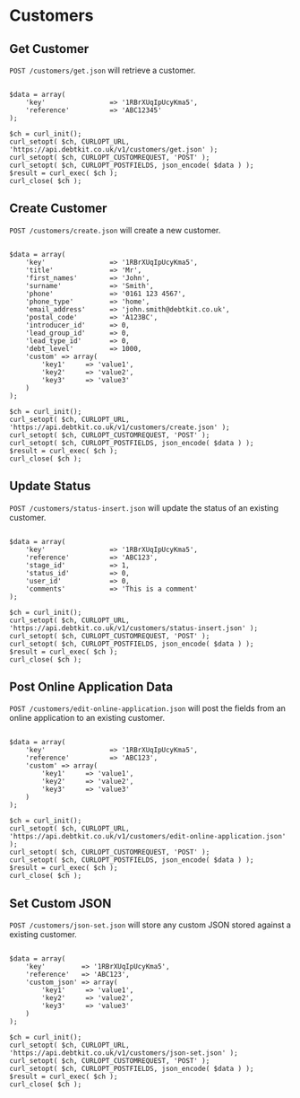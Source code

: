 Customers
=======

## Get Customer ##

`POST /customers/get.json` will retrieve a customer.

```

$data = array(
    'key'                => '1RBrXUqIpUcyKma5',
    'reference'          => 'ABC12345'
);

$ch = curl_init();
curl_setopt( $ch, CURLOPT_URL, 'https://api.debtkit.co.uk/v1/customers/get.json' );
curl_setopt( $ch, CURLOPT_CUSTOMREQUEST, 'POST' );
curl_setopt( $ch, CURLOPT_POSTFIELDS, json_encode( $data ) );
$result = curl_exec( $ch );
curl_close( $ch );

```

## Create Customer ##

`POST /customers/create.json` will create a new customer.

```

$data = array(
    'key'                => '1RBrXUqIpUcyKma5',
    'title'              => 'Mr',
    'first_names'        => 'John',
    'surname'            => 'Smith',
    'phone'              => '0161 123 4567',
    'phone_type'         => 'home',
    'email_address'      => 'john.smith@debtkit.co.uk',
    'postal_code'        => 'A123BC',
    'introducer_id'      => 0,
    'lead_group_id'      => 0,
    'lead_type_id'       => 0,
    'debt_level'         => 1000,
    'custom' => array(
        'key1'     => 'value1',
        'key2'     => 'value2',
        'key3'     => 'value3'
    )
);

$ch = curl_init();
curl_setopt( $ch, CURLOPT_URL, 'https://api.debtkit.co.uk/v1/customers/create.json' );
curl_setopt( $ch, CURLOPT_CUSTOMREQUEST, 'POST' );
curl_setopt( $ch, CURLOPT_POSTFIELDS, json_encode( $data ) );
$result = curl_exec( $ch );
curl_close( $ch );

```

## Update Status ##

`POST /customers/status-insert.json` will update the status of an existing customer.

```

$data = array(
    'key'                => '1RBrXUqIpUcyKma5',
    'reference'          => 'ABC123',
    'stage_id'           => 1,
    'status_id'          => 0,
    'user_id'            => 0,
    'comments'           => 'This is a comment'
);

$ch = curl_init();
curl_setopt( $ch, CURLOPT_URL, 'https://api.debtkit.co.uk/v1/customers/status-insert.json' );
curl_setopt( $ch, CURLOPT_CUSTOMREQUEST, 'POST' );
curl_setopt( $ch, CURLOPT_POSTFIELDS, json_encode( $data ) );
$result = curl_exec( $ch );
curl_close( $ch );

```

## Post Online Application Data ##

`POST /customers/edit-online-application.json` will post the fields from an online application to an existing customer.

```

$data = array(
    'key'                => '1RBrXUqIpUcyKma5',
    'reference'          => 'ABC123',
    'custom' => array(
        'key1'     => 'value1',
        'key2'     => 'value2',
        'key3'     => 'value3'
    )
);

$ch = curl_init();
curl_setopt( $ch, CURLOPT_URL, 'https://api.debtkit.co.uk/v1/customers/edit-online-application.json' );
curl_setopt( $ch, CURLOPT_CUSTOMREQUEST, 'POST' );
curl_setopt( $ch, CURLOPT_POSTFIELDS, json_encode( $data ) );
$result = curl_exec( $ch );
curl_close( $ch );

```

## Set Custom JSON ##

`POST /customers/json-set.json` will store any custom JSON stored against a existing customer.

```

$data = array(
    'key'         => '1RBrXUqIpUcyKma5',
    'reference'   => 'ABC123',
    'custom_json' => array(
        'key1'     => 'value1',
        'key2'     => 'value2',
        'key3'     => 'value3'
    )
);

$ch = curl_init();
curl_setopt( $ch, CURLOPT_URL, 'https://api.debtkit.co.uk/v1/customers/json-set.json' );
curl_setopt( $ch, CURLOPT_CUSTOMREQUEST, 'POST' );
curl_setopt( $ch, CURLOPT_POSTFIELDS, json_encode( $data ) );
$result = curl_exec( $ch );
curl_close( $ch );

```
